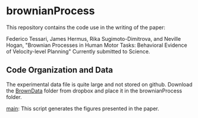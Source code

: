 # brownianProcess

This repository contains the code use in the writing of the paper: 

Federico Tessari, James Hermus, Rika Sugimoto-Dimitrova, and Neville Hogan, "Brownian Processes in Human Motor Tasks: Behavioral Evidence of Velocity-level Planning" Currently submitted to Science. 

## Code Organization and Data
The experimental data file is quite large and not stored on github. Download the [BrownData](https://www.dropbox.com/sh/rvt2yht23tt31go/AAB2SaYBfIhM4qkVAni9Ixoha?dl=0) folder from dropbox and place it in the brownianProcess folder.

[main](https://github.com/jameshermus/brownianProcess/blob/main/main.m): This script generates the figures presented in the paper. 

